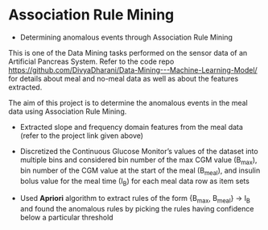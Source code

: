 # Association Rule Mining
* Determining anomalous events through Association Rule Mining

This is one of the Data Mining tasks performed on the sensor data of an Artificial Pancreas System. Refer to the code repo https://github.com/DivyaDharani/Data-Mining---Machine-Learning-Model/ for details about meal and no-meal data as well as about the features extracted. 

The aim of this project is to determine the anomalous events in the meal data using Association Rule Mining.

* Extracted slope and frequency domain features from the meal data (refer to the project link given above)

* Discretized the Continuous Glucose Monitor’s values of the dataset into multiple bins and considered bin number of the max CGM value (B<sub>max</sub>), bin number of the CGM value at the start of the meal (B<sub>meal</sub>), and insulin bolus value for the meal time (I<sub>B</sub>) for each meal data row as item sets

* Used **Apriori** algorithm to extract rules of the form {B<sub>max</sub>, B<sub>meal</sub>} → I<sub>B</sub> and found the anomalous rules by picking the rules having confidence below a particular threshold
